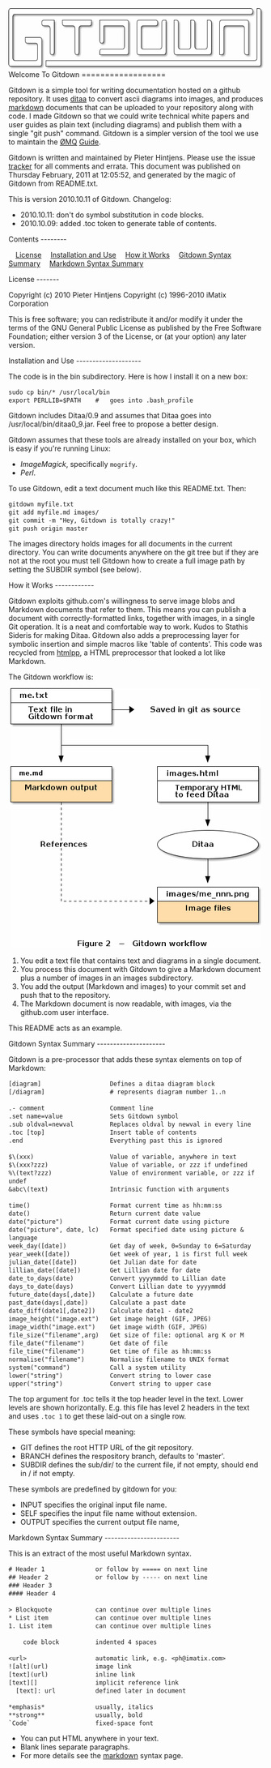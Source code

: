 
<center>
<img src="https://github.com/imatix/gitdown/raw/master/images/README_1.png" alt="1">
</center>

<A name="toc1-17" title="Welcome To Gitdown" />
Welcome To Gitdown
==================

Gitdown is a simple tool for writing documentation hosted on a github repository.  It uses [ditaa][] to convert ascii diagrams into images, and produces [markdown][] documents that can be uploaded to your repository along with code.  I made Gitdown so that we could write technical white papers and user guides as plain text (including diagrams) and publish them with a single "git push" command.  Gitdown is a simpler version of the tool we use to maintain the [ØMQ][zeromq] [Guide][zguide].

Gitdown is written and maintained by Pieter Hintjens.  Please use the issue [tracker][] for all comments and errata.  This document was published on Thursday February, 2011 at 12:05:52, and generated by the magic of Gitdown from README.txt.

This is version 2010.10.11 of Gitdown.  Changelog:

* 2010.10.11: don't do symbol substitution in code blocks.
* 2010.10.09: added .toc token to generate table of contents.

<A name="toc2-30" title="Contents" />
Contents
--------

&emsp;<a href="#toc2-36">License</a>
&emsp;<a href="#toc2-45">Installation and Use</a>
&emsp;<a href="#toc2-70">How it Works</a>
&emsp;<a href="#toc2-125">Gitdown Syntax Summary</a>
&emsp;<a href="#toc2-182">Markdown Syntax Summary</a>

<A name="toc2-36" title="License" />
License
-------

Copyright (c) 2010 Pieter Hintjens
Copyright (c) 1996-2010 iMatix Corporation

This is free software; you can redistribute it and/or modify it under the terms of the GNU General Public License as published by the Free Software Foundation; either version 3 of the License, or (at your option) any later version.

<A name="toc2-45" title="Installation and Use" />
Installation and Use
--------------------

The code is in the bin subdirectory.  Here is how I install it on a new box:

    sudo cp bin/* /usr/local/bin
    export PERLLIB=$PATH    #   goes into .bash_profile

Gitdown includes Ditaa/0.9 and assumes that Ditaa goes into /usr/local/bin/ditaa0_9.jar.  Feel free to propose a better design.

Gitdown assumes that these tools are already installed on your box, which is easy if you're running Linux:

* *ImageMagick*, specifically `mogrify`.
* *Perl*.

To use Gitdown, edit a text document much like this README.txt.  Then:

    gitdown myfile.txt
    git add myfile.md images/
    git commit -m "Hey, Gitdown is totally crazy!"
    git push origin master

The images directory holds images for all documents in the current directory.  You can write documents anywhere on the git tree but if they are not at the root you must tell Gitdown how to create a full image path by setting the SUBDIR symbol (see below).

<A name="toc2-70" title="How it Works" />
How it Works
------------

Gitdown exploits github.com's willingness to serve image blobs and Markdown documents that refer to them.  This means you can publish a document with correctly-formatted links, together with images, in a single Git operation.  It is a neat and comfortable way to work.  Kudos to Stathis Sideris for making Ditaa.  Gitdown also adds a preprocessing layer for symbolic insertion and simple macros like 'table of contents'.  This code was recycled from [htmlpp](http://legacy.imatix.com/html/htmlpp/), a HTML preprocessor that looked a lot like Markdown.

The Gitdown workflow is:

<center>
<img src="https://github.com/imatix/gitdown/raw/master/images/README_2.png" alt="2">
</center>

1. You edit a text file that contains text and diagrams in a single document.
2. You process this document with Gitdown to give a Markdown document plus a number of images in an images subdirectory.
3. You add the output (Markdown and images) to your commit set and push that to the repository.
4. The Markdown document is now readable, with images, via the github.com user interface.

This README acts as an example.

<A name="toc2-125" title="Gitdown Syntax Summary" />
Gitdown Syntax Summary
---------------------

Gitdown is a pre-processor that adds these syntax elements on top of Markdown:

    [diagram]                   Defines a ditaa diagram block
    [/diagram]                  # represents diagram number 1..n

    .- comment                  Comment line
    .set name=value             Sets Gitdown symbol
    .sub oldval=newval          Replaces oldval by newval in every line
    .toc [top]                  Insert table of contents
    .end                        Everything past this is ignored

    $\(xxx)                     Value of variable, anywhere in text
    $\(xxx?zzz)                 Value of variable, or zzz if undefined
    %\(text?zzz)                Value of environment variable, or zzz if undef
    &abc\(text)                 Intrinsic function with arguments

    time()                      Format current time as hh:mm:ss
    date()                      Return current date value
    date("picture")             Format current date using picture
    date("picture", date, lc)   Format specified date using picture & language
    week_day([date])            Get day of week, 0=Sunday to 6=Saturday
    year_week([date])           Get week of year, 1 is first full week
    julian_date([date])         Get Julian date for date
    lillian_date([date])        Get Lillian date for date
    date_to_days(date)          Convert yyyymmdd to Lillian date
    days_to_date(days)          Convert Lillian date to yyyymmdd
    future_date(days[,date])    Calculate a future date
    past_date(days[,date])      Calculate a past date
    date_diff(date1[,date2])    Calculate date1 - date2
    image_height("image.ext")   Get image height (GIF, JPEG)
    image_width("image.ext")    Get image width (GIF, JPEG)
    file_size("filename",arg)   Get size of file: optional arg K or M
    file_date("filename")       Get date of file
    file_time("filename")       Get time of file as hh:mm:ss
    normalise("filename")       Normalise filename to UNIX format
    system("command")           Call a system utility
    lower("string")             Convert string to lower case
    upper("string")             Convert string to upper case

The top argument for .toc tells it the top header level in the text. Lower levels are shown horizontally.  E.g. this file has level 2 headers in the text and uses `.toc 1` to get these laid-out on a single row.

These symbols have special meaning:

* GIT defines the root HTTP URL of the git repository.
* BRANCH defines the respository branch, defaults to 'master'.
* SUBDIR defines the sub/dir/ to the current file, if not empty, should end in / if not empty.

These symbols are predefined by gitdown for you:

* INPUT specifies the original input file name.
* SELF specifies the input file name without extension.
* OUTPUT specifies the current output file name,

<A name="toc2-182" title="Markdown Syntax Summary" />
Markdown Syntax Summary
-----------------------

This is an extract of the most useful Markdown syntax.

    # Header 1              or follow by ===== on next line
    ## Header 2             or follow by ----- on next line
    ### Header 3
    #### Header 4

    > Blockquote            can continue over multiple lines
    * List item             can continue over multiple lines
    1. List item            can continue over multiple lines

        code block          indented 4 spaces

    <url>                   automatic link, e.g. <ph@imatix.com>
    ![alt](url)             image link
    [text](url)             inline link
    [text][]                implicit reference link
      [text]: url           defined later in document

    *emphasis*              usually, italics
    **strong**              usually, bold
    `Code`                  fixed-space font

* You can put HTML anywhere in your text.
* Blank lines separate paragraphs.
* For more details see the [markdown][] syntax page.

[zeromq]:       http://www.zeromq.com
[zguide]:       http://zguide.zeromq.org
[tracker]:      https://github.com/imatix/gitdown/issues
[markdown]:     http://daringfireball.net/projects/markdown/syntax
[ditaa]:        http://ditaa.org
